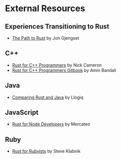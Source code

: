 # External Resources

## Experiences Transitioning to Rust

- [The Path to Rust](https://thesquareplanet.com/blog/the-path-to-rust/)
  by Jon Gjengset

## C++
- [Rust for C++ Programmers](https://github.com/nrc/r4cppp) by Nick Cameron
- [Rust for C++ Programmers Gitbook](https://github.com/aminb/rust-for-c) by Amin Bandali

## Java
- [Comparing Rust and
  Java](https://llogiq.github.io/2016/02/28/java-rust.html) by Llogiq

## JavaScript
- [Rust for Node
  Developers](https://github.com/Mercateo/rust-for-node-developers) by
  Mercateo

## Ruby
- [Rust for Rubyists](https://github.com/steveklabnik/rust_for_rubyists)
  by Steve Klabnik
